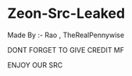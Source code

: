 # Zeon-Src-Leaked


Made By :- Rao , TheRealPennywise

DONT FORGET TO GIVE CREDIT MF


ENJOY OUR SRC
